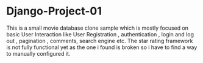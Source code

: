 # Django-Project-01
This is a small movie database clone sample which is mostly focused on basic User Interaction like 
User Registration , authentication , login and log out , pagination , comments, search engine etc.
The star rating framework is not fully functional yet as the one i found is broken so i have to find 
a way to manually configured it.
